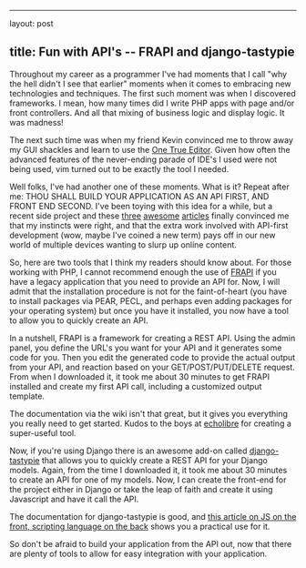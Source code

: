 <hr />

<p>layout: post</p>

<h2>title: Fun with API's -- FRAPI and django-tastypie</h2>

<p>Throughout my career as a programmer I've had moments that I call "why the hell didn't I see that earlier" moments when it comes to embracing new technologies and techniques.  The first such moment was when I discovered frameworks.  I mean, how many times did I write PHP apps with page and/or front controllers.  And all that mixing of business logic and display logic.  It was madness!
</p>

<p>
The next such time was when my friend Kevin convinced me to throw away my GUI shackles and learn to use the <a href="http://www.vim.org">One True Editor</a>.  Given how often the advanced features of the never-ending parade of IDE's I used were not being used, vim turned out to be exactly the tool I needed.
</p>

<p>
Well folks, I've had another one of these moments.  What is it?  Repeat after me:  THOU SHALL BUILD YOUR APPLICATION AS AN API FIRST, AND FRONT END SECOND.  I've been toying with this idea for a while, but a recent side project and these <a href="http://phpadvent.org/2010/first-class-apis-by-helgi-%C3%9Eormar-%C3%9Eorbj%C3%B6rnsson">three</a> <a href="http://phpadvent.org/2010/the-thing-with-the-two-heads-by-ed-finkler">awesome</a> <a href="http://phpadvent.org/2010/building-mobile-apps-with-php-by-jonathan-stark">articles</a> finally convinced me that my instincts were right, and that the extra work involved with API-first development (wow, maybe I've coined a new term) pays off in our new world of multiple devices wanting to slurp up online content.</p>

<p>
So, here are two tools that I think my readers should know about.  For those working with PHP, I cannot recommend enough the use of <a href="http://getfrapi.com">FRAPI</a> if you have a legacy application that you need to provide an API for.  Now, I will admit that the installation procedure is not for the faint-of-heart (you have to install packages via PEAR, PECL, and perhaps even adding packages for your operating system) but once you have it installed, you now have a tool to allow you to quickly create an API.  
</p>

<p>
In a nutshell, FRAPI is a framework for creating a REST API.  Using the admin panel, you define the URL's you want for your API and it generates some code for you.  Then you edit the generated code to provide the actual output from your API, and reaction based on your GET/POST/PUT/DELETE request.   From when I downloaded it, it took me about 30 minutes to get FRAPI installed and create my first API call, including a customized output template.
</p>

<p>The documentation via the wiki isn't that great, but it gives you everything you really need to get started.  Kudos to the boys at <a href="http://twitter.com/echolibre">echolibre</a> for creating a super-useful tool.</p>

<p>
Now, if you're using Django there is an awesome add-on called <a href="https://github.com/toastdriven/django-tastypie">django-tastypie</a> that allows you to quickly create a REST API for your Django models.  Again, from the time I downloaded it, it took me about 30 minutes to create an API for one of my models.  Now, I can create the front-end for the project either in Django or take the leap of faith and create it using Javascript and have it call the API.
</p>

<p>The documentation for django-tastypie is good, and <a href="http://joshbohde.com/2010/11/25/backbonejs-and-django/">this article on JS on the front, scripting language on the back</a> shows you a practical use for it.
</p>

<p>
So don't be afraid to build your application from the API out, now that there are plenty of tools to allow for easy integration with your application.
</p>
